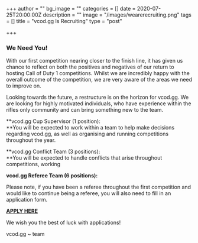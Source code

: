 +++
author = ""
bg_image = ""
categories = []
date = 2020-07-25T20:00:00Z
description = ""
image = "/images/wearerecruiting.png"
tags = []
title = "vcod.gg Is Recruiting"
type = "post"

+++
### **We Need You!**

With our first competition nearing closer to the finish line, it has given us chance to reflect on both the positives and negatives of our return to hosting Call of Duty 1 competitions. Whilst we are incredibly happy with the overall outcome of the competition, we are very aware of the areas we need to improve on.

Looking towards the future, a restructure is on the horizon for vcod.gg. We are looking for highly motivated individuals, who have experience within the rifles only community and can bring something new to the team. 

**vcod.gg Cup Supervisor (1 position):  
**You will be expected to work within a team to help make decisions regarding vcod.gg, as well as organising and running competitions throughout the year.

**vcod.gg Conflict Team (3 positions):  
**You will be expected to handle conflicts that arise throughout competitions, working

**vcod.gg Referee Team (6 positions):**

Please note, if you have been a referee throughout the first competition and would like to continue being a referee, you will also need to fill in an application form.

[**APPLY HERE**](https://docs.google.com/forms/d/1kaVweZn2HIYsb4KkiJjvftmMxw2unjGU7ym5jeWnOnA/viewform?edit_requested=true)

We wish you the best of luck with applications!

vcod.gg \~ team